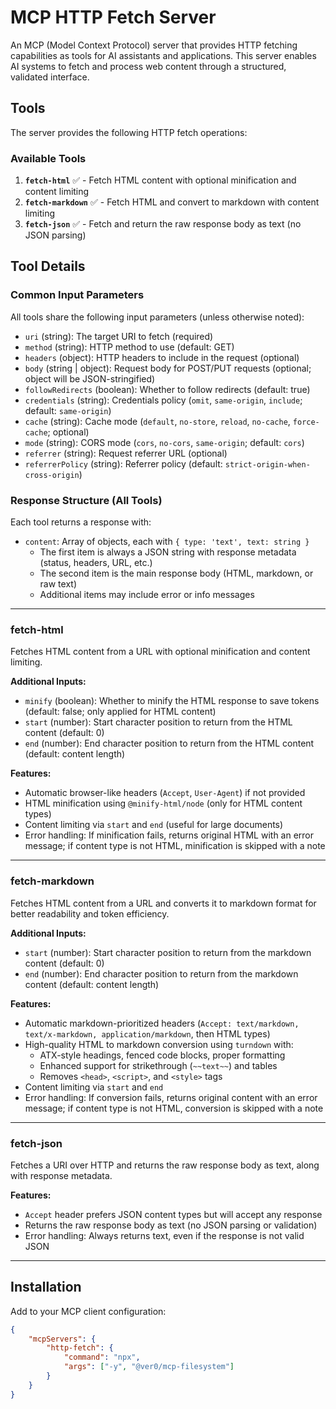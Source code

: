 # MCP HTTP Fetch Server

An MCP (Model Context Protocol) server that provides HTTP fetching capabilities as tools for AI assistants and
applications. This server enables AI systems to fetch and process web content through a structured, validated interface.

## Tools

The server provides the following HTTP fetch operations:

### Available Tools

1. **`fetch-html`** ✅ - Fetch HTML content with optional minification and content limiting
2. **`fetch-markdown`** ✅ - Fetch HTML and convert to markdown with content limiting
3. **`fetch-json`** ✅ - Fetch and return the raw response body as text (no JSON parsing)

## Tool Details

### Common Input Parameters

All tools share the following input parameters (unless otherwise noted):

- `uri` (string): The target URI to fetch (required)
- `method` (string): HTTP method to use (default: GET)
- `headers` (object): HTTP headers to include in the request (optional)
- `body` (string | object): Request body for POST/PUT requests (optional; object will be JSON-stringified)
- `followRedirects` (boolean): Whether to follow redirects (default: true)
- `credentials` (string): Credentials policy (`omit`, `same-origin`, `include`; default: `same-origin`)
- `cache` (string): Cache mode (`default`, `no-store`, `reload`, `no-cache`, `force-cache`; optional)
- `mode` (string): CORS mode (`cors`, `no-cors`, `same-origin`; default: `cors`)
- `referrer` (string): Request referrer URL (optional)
- `referrerPolicy` (string): Referrer policy (default: `strict-origin-when-cross-origin`)

### Response Structure (All Tools)

Each tool returns a response with:

- `content`: Array of objects, each with `{ type: 'text', text: string }`
  - The first item is always a JSON string with response metadata (status, headers, URL, etc.)
  - The second item is the main response body (HTML, markdown, or raw text)
  - Additional items may include error or info messages

---

### fetch-html

Fetches HTML content from a URL with optional minification and content limiting.

**Additional Inputs:**

- `minify` (boolean): Whether to minify the HTML response to save tokens (default: false; only applied for HTML content)
- `start` (number): Start character position to return from the HTML content (default: 0)
- `end` (number): End character position to return from the HTML content (default: content length)

**Features:**

- Automatic browser-like headers (`Accept`, `User-Agent`) if not provided
- HTML minification using `@minify-html/node` (only for HTML content types)
- Content limiting via `start` and `end` (useful for large documents)
- Error handling: If minification fails, returns original HTML with an error message; if content type is not HTML,
  minification is skipped with a note

---

### fetch-markdown

Fetches HTML content from a URL and converts it to markdown format for better readability and token efficiency.

**Additional Inputs:**

- `start` (number): Start character position to return from the markdown content (default: 0)
- `end` (number): End character position to return from the markdown content (default: content length)

**Features:**

- Automatic markdown-prioritized headers (`Accept: text/markdown, text/x-markdown, application/markdown`, then HTML
  types)
- High-quality HTML to markdown conversion using `turndown` with:
  - ATX-style headings, fenced code blocks, proper formatting
  - Enhanced support for strikethrough (`~~text~~`) and tables
  - Removes `<head>`, `<script>`, and `<style>` tags
- Content limiting via `start` and `end`
- Error handling: If conversion fails, returns original content with an error message; if content type is not HTML,
  conversion is skipped with a note

---

### fetch-json

Fetches a URI over HTTP and returns the raw response body as text, along with response metadata.

**Features:**

- `Accept` header prefers JSON content types but will accept any response
- Returns the raw response body as text (no JSON parsing or validation)
- Error handling: Always returns text, even if the response is not valid JSON

---

## Installation

Add to your MCP client configuration:

```json
{
	"mcpServers": {
		"http-fetch": {
			"command": "npx",
			"args": ["-y", "@ver0/mcp-filesystem"]
		}
	}
}
```
